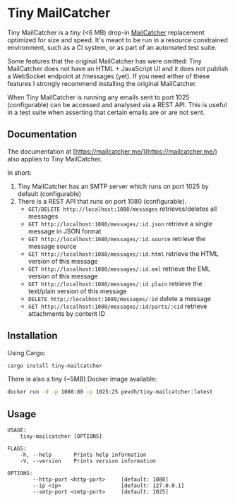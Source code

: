 # Tiny MailCatcher

Tiny MailCatcher is a _tiny_ (<6 MB) drop-in [MailCatcher](https://mailcatcher.me/) replacement 
optimized for size and speed. It's meant to be run in a resource constrained environment, such 
as a CI system, or as part of an automated test suite.

Some features that the original MailCatcher has were omitted: Tiny MailCatcher does not have 
an HTML + JavaScript UI and it does not publish a WebSocket endpoint at /messages (yet). 
If you need either of these features I strongly recommend installing the original MailCatcher.

When Tiny MailCatcher is running any emails sent to port 1025 (configurable) can be accessed
and analysed via a REST API. This is useful in a test suite when asserting that certain emails
are or are not sent.

## Documentation

The documentation at [https://mailcatcher.me/](https://mailcatcher.me/) also applies to Tiny 
MailCatcher.

In short:

1. Tiny MailCatcher has an SMTP server which runs on port 1025 by default (configurable)
2. There is a REST API that runs on port 1080 (configurable).
    - `GET/DELETE http://localhost:1080/messages` retrieves/deletes all messages
    - `GET http://localhost:1080/messages/:id.json` retrieve a single message in JSON format
    - `GET http://localhost:1080/messages/:id.source` retrieve the message source
    - `GET http://localhost:1080/messages/:id.html` retrieve the HTML version of this message
    - `GET http://localhost:1080/messages/:id.eml` retrieve the EML version of this message
    - `GET http://localhost:1080/messages/:id.plain` retrieve the text/plain version of this message
    - `DELETE http://localhost:1080/messages/:id` delete a message
    - `GET http://localhost:1080/messages/:id/parts/:cid` retrieve attachments by content ID

## Installation

Using Cargo:

```bash
cargo install tiny-mailcatcher
```

There is also a tiny (~5MB) Docker image available:

```bash
docker run -d -p 1080:80 -p 1025:25 pevdh/tiny-mailcatcher:latest
```

## Usage

```
USAGE:
    tiny-mailcatcher [OPTIONS]

FLAGS:
    -h, --help       Prints help information
    -V, --version    Prints version information

OPTIONS:
        --http-port <http-port>     [default: 1080]
        --ip <ip>                   [default: 127.0.0.1]
        --smtp-port <smtp-port>     [default: 1025]
```